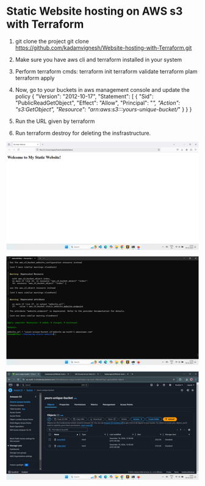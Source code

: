 <h1>Static Website hosting on AWS s3 with Terraform</h1> 

1. git clone the project
   git clone https://github.com/kadamvignesh/Website-hosting-with-Terraform.git

2. Make sure you have aws cli and terraform installed in your system

3. Perform terraform cmds:
    terraform init   terraform validate   terraform plam   terraform apply

4. Now, go to your buckets in aws management console and update the policy
     {
     "Version": "2012-10-17",
    "Statement": [
        {
            "Sid": "PublicReadGetObject",
            "Effect": "Allow",
            "Principal": "*",
            "Action": "s3:GetObject",
            "Resource": "arn:aws:s3:::yours-unique-bucket/*"
         }
      }
   }

5. Run the URL given by terraform

6. Run terraform destroy for deleting the insfrastructure.

![image alt](https://github.com/kadamvignesh/Website-hosting-with-Terraform/blob/main/Screenshot%20(142).png?raw=true)


![image alt](https://github.com/kadamvignesh/Website-hosting-with-Terraform/blob/main/Screenshot%20(144).png?raw=true)



![image alt](https://github.com/kadamvignesh/Website-hosting-with-Terraform/blob/main/Screenshot%20(145).png?raw=true)
